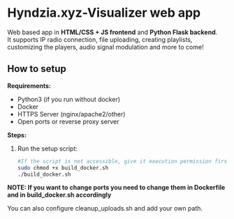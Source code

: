# Hyndzia.xyz-Visualizer web app

Web based app in **HTML/CSS + JS frontend** and **Python Flask backend**.  
It supports IP radio connection, file uploading, creating playlists, customizing the players, audio signal modulation and more to come!

## How to setup

**Requirements:**  
- Python3 (if you run without docker)
- Docker
- HTTPS Server (nginx/apache2/other)
- Open ports or reverse proxy server

**Steps:**  
1. Run the setup script:  
   ```bash
   #If the script is not accessible, give it execution permission first:
   sudo chmod +x build_docker.sh
   ./build_docker.sh

**NOTE: If you want to change ports you need to change them in Dockerfile and in build_docker.sh accordingly**

You can also configure cleanup_uploads.sh and add your own path.
